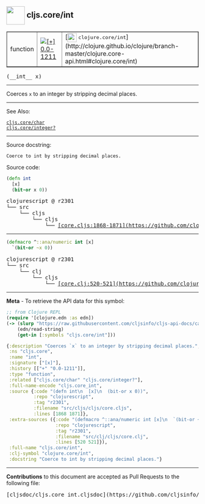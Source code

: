 ## <img width="48px" valign="middle" src="http://i.imgur.com/Hi20huC.png"> cljs.core/int

 <table border="1">
<tr>

<td>function</td>
<td><a href="https://github.com/cljsinfo/cljs-api-docs/tree/0.0-1211"><img valign="middle" alt="[+] 0.0-1211" src="https://img.shields.io/badge/+-0.0--1211-lightgrey.svg"></a> </td>
<td>
[<img height="24px" valign="middle" src="http://i.imgur.com/1GjPKvB.png"> <samp>clojure.core/int</samp>](http://clojure.github.io/clojure/branch-master/clojure.core-api.html#clojure.core/int)
</td>
</tr>
</table>

 <samp>
(__int__ x)<br>
</samp>

---

Coerces `x` to an integer by stripping decimal places.

---


See Also:

[`cljs.core/char`](cljs.core_char.md)<br>
[`cljs.core/integer?`](cljs.core_integerQMARK.md)<br>

---

Source docstring:

```
Coerce to int by stripping decimal places.
```

Source code:

```clj
(defn int
  [x]
  (bit-or x 0))
```

 <pre>
clojurescript @ r2301
└── src
    └── cljs
        └── cljs
            └── <ins>[core.cljs:1868-1871](https://github.com/clojure/clojurescript/blob/r2301/src/cljs/cljs/core.cljs#L1868-L1871)</ins>
</pre>


---

```clj
(defmacro ^::ana/numeric int [x]
  `(bit-or ~x 0))
```

 <pre>
clojurescript @ r2301
└── src
    └── clj
        └── cljs
            └── <ins>[core.clj:520-521](https://github.com/clojure/clojurescript/blob/r2301/src/clj/cljs/core.clj#L520-L521)</ins>
</pre>

---

__Meta__ - To retrieve the API data for this symbol:

```clj
;; from Clojure REPL
(require '[clojure.edn :as edn])
(-> (slurp "https://raw.githubusercontent.com/cljsinfo/cljs-api-docs/catalog/cljs-api.edn")
    (edn/read-string)
    (get-in [:symbols "cljs.core/int"]))
```

```clj
{:description "Coerces `x` to an integer by stripping decimal places.",
 :ns "cljs.core",
 :name "int",
 :signature ["[x]"],
 :history [["+" "0.0-1211"]],
 :type "function",
 :related ["cljs.core/char" "cljs.core/integer?"],
 :full-name-encode "cljs.core_int",
 :source {:code "(defn int\n  [x]\n  (bit-or x 0))",
          :repo "clojurescript",
          :tag "r2301",
          :filename "src/cljs/cljs/core.cljs",
          :lines [1868 1871]},
 :extra-sources ({:code "(defmacro ^::ana/numeric int [x]\n  `(bit-or ~x 0))",
                  :repo "clojurescript",
                  :tag "r2301",
                  :filename "src/clj/cljs/core.clj",
                  :lines [520 521]}),
 :full-name "cljs.core/int",
 :clj-symbol "clojure.core/int",
 :docstring "Coerce to int by stripping decimal places."}

```

---

__Contributions__ to this document are accepted as Pull Requests to the following file:

 <pre>
[cljsdoc/cljs.core_int.cljsdoc](https://github.com/cljsinfo/cljs-api-docs/blob/master/cljsdoc/cljs.core_int.cljsdoc)
</pre>


